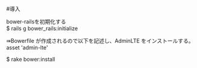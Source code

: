#導入

bower-railsを初期化する  
$ rails g bower_rails:initialize  
  
⇛Bowerfile が作成されるので以下を記述し、AdminLTE をインストールする。  
asset 'admin-lte'  
  
$ rake bower:install
